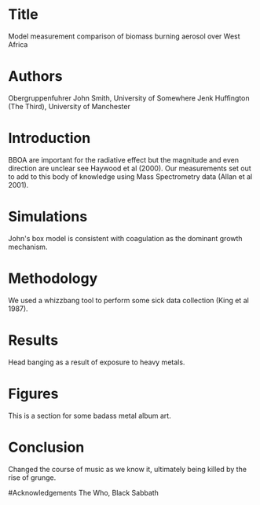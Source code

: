 # Title
Model measurement comparison of biomass burning aerosol
over West Africa

# Authors
Obergruppenfuhrer John Smith, University of Somewhere
Jenk Huffington (The Third), University of Manchester

# Introduction
BBOA are important for the radiative effect 
but the magnitude and even direction are unclear 
see Haywood et al (2000).
Our measurements set out to add to this body of 
knowledge using Mass Spectrometry data (Allan et al
2001).

# Simulations
John's box model is consistent with coagulation as
the dominant growth mechanism.

# Methodology
We used a whizzbang tool to perform some sick data
collection (King et al 1987).

# Results
Head banging as a result of exposure to heavy metals.

# Figures
This is a section for some badass metal album art.

# Conclusion
Changed the course of music as we know it, ultimately
being killed by the rise of grunge.

#Acknowledgements
The Who, Black Sabbath